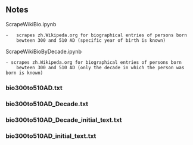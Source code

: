 ## Notes

ScrapeWikiBio.ipynb

    -   scrapes zh.Wikipeda.org for biographical entries of persons born
        bewteen 300 and 510 AD (specific year of birth is known)
ScrapeWikiBioByDecade.ipynb

    - scrapes zh.Wikipeda.org for biographical entries of persons born 
        bewteen 300 and 510 AD (only the decade in which the person was born is known)

### bio300to510AD.txt
### bio300to510AD_Decade.txt
### bio300to510AD_Decade_initial_text.txt
### bio300to510AD_initial_text.txt
